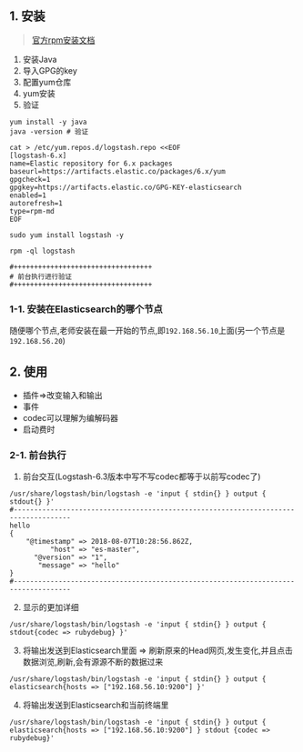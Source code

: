## 1. 安装
> [官方rpm安装文档](https://www.elastic.co/guide/en/logstash/current/installing-logstash.html)
1. 安装Java
2. 导入GPG的key
3. 配置yum仓库
4. yum安装
5. 验证
```
yum install -y java
java -version # 验证

cat > /etc/yum.repos.d/logstash.repo <<EOF
[logstash-6.x]
name=Elastic repository for 6.x packages
baseurl=https://artifacts.elastic.co/packages/6.x/yum
gpgcheck=1
gpgkey=https://artifacts.elastic.co/GPG-KEY-elasticsearch
enabled=1
autorefresh=1
type=rpm-md
EOF

sudo yum install logstash -y

rpm -ql logstash

#++++++++++++++++++++++++++++++++++
# 前台执行进行验证
#++++++++++++++++++++++++++++++++++
```
### 1-1. 安装在Elasticsearch的哪个节点
随便哪个节点,老师安装在最一开始的节点,即`192.168.56.10`上面(另一个节点是`192.168.56.20`)

## 2. 使用
+ 插件=>改变输入和输出
+ 事件
+ codec可以理解为编解码器
+ 启动费时
### 2-1. 前台执行
1. 前台交互(Logstash-6.3版本中写不写codec都等于以前写codec了)
```
/usr/share/logstash/bin/logstash -e 'input { stdin{} } output { stdout{} }'
#------------------------------------------------------------------------------------
hello
{
    "@timestamp" => 2018-08-07T10:28:56.862Z,
          "host" => "es-master",
      "@version" => "1",
       "message" => "hello"
}
#------------------------------------------------------------------------------------
```
2. 显示的更加详细
```
/usr/share/logstash/bin/logstash -e 'input { stdin{} } output { stdout{codec => rubydebug} }'
```
3. 将输出发送到Elasticsearch里面 => 刷新原来的Head网页,发生变化,并且点击数据浏览,刷新,会有源源不断的数据过来
```
/usr/share/logstash/bin/logstash -e 'input { stdin{} } output { elasticsearch{hosts => ["192.168.56.10:9200"] }'
```
4. 将输出发送到Elasticsearch和当前终端里
```
/usr/share/logstash/bin/logstash -e 'input { stdin{} } output { elasticsearch{hosts => ["192.168.56.10:9200"] } stdout {codec => rubydebug}'

```
